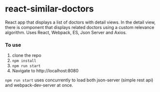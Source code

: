 # react-similar-doctors
React app that displays a list of doctors with detail views. In the detail view, there is component that displays related doctors using a custom relevance algorithm. Uses React, Webpack, ES, Json Server and Axios.

### To use

1. clone the repo
2. `npm install`
3. `npm run start`
4. Navigate to http://localhost:8080

`npm run start` uses concurrently to load both json-server (simple rest api) and webpack-dev-server at once.